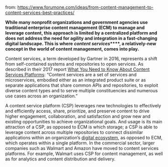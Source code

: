 from: https://www.forumone.com/ideas/from-content-management-to-content-services-best-practices/

**While many nonprofit organizations and government agencies use traditional enterprise content management (ECM) to manage and leverage content, this approach is limited by a centralized platform and does not address the need for agility and integration in a fast-changing digital landscape. This is where** **_content services_\*\*\*\*, a relatively-new concept in the world of content management, comes into play.**

Content services, a term developed by Gartner in 2016, represents a shift from self-contained systems and repositories to open services. As described in their 2017 report [What You Need to Know About Content Services Platforms](https://www.gartner.com/en/documents/3664418): “Content services are a set of services and microservices, embodied either as an integrated product suite or as separate applications that share common APIs and repositories, to exploit diverse content types and to serve multiple constituencies and numerous use cases across an organization.”

A content service platform (CSP) leverages new technologies to effectively and efficiently access, share, prioritize, and preserve content to drive higher engagement, collaboration, and satisfaction and grow new and existing opportunities to achieve organizational goals. And usage is its main attraction of a CSP, as opposed to ECM is which storage; a CSP is able to leverage content across multiple repositories to connect dissimilar applications within an organization’s [digital ecosystem](https://www.forumone.com/ideas/mapping-your-digital-ecosystem/), as opposed to ECM, which operates within a single platform. In the commercial sector, larger companies such as Walmart and Amazon have moved to content services platforms. For example, Walmart uses CSP for content management, as well as for analytics and content distribution and delivery.
